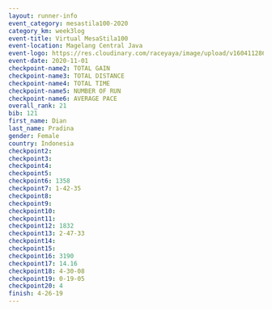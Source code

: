 ```yaml
--- 
layout: runner-info 
event_category: mesastila100-2020 
category_km: week3log 
event-title: Virtual MesaStila100  
event-location: Magelang Central Java 
event-logo: https://res.cloudinary.com/raceyaya/image/upload/v1604112863/3B3F7463-9336-4572-9F07-069DCA7D2527_ndaoxk.jpg 
event-date: 2020-11-01 
checkpoint-name2: TOTAL GAIN 
checkpoint-name3: TOTAL DISTANCE 
checkpoint-name4: TOTAL TIME 
checkpoint-name5: NUMBER OF RUN 
checkpoint-name6: AVERAGE PACE 
overall_rank: 21
bib: 121
first_name: Dian
last_name: Pradina
gender: Female
country: Indonesia
checkpoint2: 
checkpoint3: 
checkpoint4: 
checkpoint5: 
checkpoint6: 1358
checkpoint7: 1-42-35
checkpoint8: 
checkpoint9: 
checkpoint10: 
checkpoint11: 
checkpoint12: 1832
checkpoint13: 2-47-33
checkpoint14: 
checkpoint15: 
checkpoint16: 3190
checkpoint17: 14.16
checkpoint18: 4-30-08
checkpoint19: 0-19-05
checkpoint20: 4
finish: 4-26-19
--- 
```

